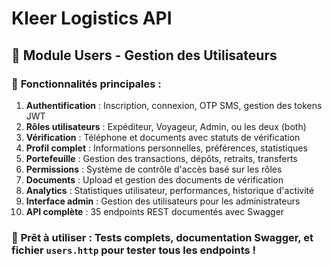 # Kleer Logistics API

## 📱 Module Users - Gestion des Utilisateurs

### 🎯 **Fonctionnalités principales :**

1. **Authentification** : Inscription, connexion, OTP SMS, gestion des tokens JWT
2. **Rôles utilisateurs** : Expéditeur, Voyageur, Admin, ou les deux (both)
3. **Vérification** : Téléphone et documents avec statuts de vérification
4. **Profil complet** : Informations personnelles, préférences, statistiques
5. **Portefeuille** : Gestion des transactions, dépôts, retraits, transferts
6. **Permissions** : Système de contrôle d'accès basé sur les rôles
7. **Documents** : Upload et gestion des documents de vérification
8. **Analytics** : Statistiques utilisateur, performances, historique d'activité
9. **Interface admin** : Gestion des utilisateurs pour les administrateurs
10. **API complète** : 35 endpoints REST documentés avec Swagger

### 🚀 **Prêt à utiliser** : Tests complets, documentation Swagger, et fichier `users.http` pour tester tous les endpoints !
